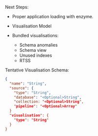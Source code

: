 Next Steps:

- Proper application loading with enzyme.

- Visualisation Model

- Bundled visualisations:
  - Schema anomalies
  - Schema view
  - Unused indexes
  - RTSS

Tentative Visualisation Schema:

```json
{
  "name": "String",
  "source": {
    "type": "String",
    "database": "<Optional>String",
    "collection: "<Optional>String",
    "pipeline": "<Optional>Array"
  }
  "visualisation": {
    "type": "String"
  }
}
```
